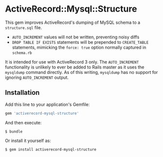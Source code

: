 # ActiveRecord::Mysql::Structure

This gem improves ActiveRecord's dumping of MySQL schema to a `structure.sql` file.
- `AUTO_INCREMENT` values will not be written, preventing noisy diffs
- `DROP TABLE IF EXISTS` statements will be prepended to `CREATE_TABLE` statements, mimicking the `force: true` option normally captured in `schema.rb`

It is intended for use with ActiveRecord 3 only.
The `AUTO_INCREMENT` functionality is unlikely to ever be added to Rails master as it uses the `mysqldump` command directly.
As of this writing, `mysqldump` has no support for ignoring `AUTO_INCREMENT` output.

## Installation

Add this line to your application's Gemfile:

```ruby
gem 'activerecord-mysql-structure'
```

And then execute:

    $ bundle

Or install it yourself as:

    $ gem install activerecord-mysql-structure
